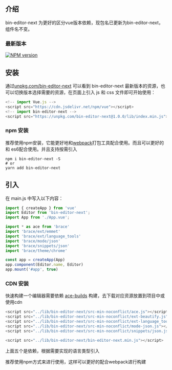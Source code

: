## 介绍

bin-editor-next 为更好的区分vue版本依赖，现包名已更新为bin-editor-next，组件名不变。

### 最新版本

[![NPM version](https://img.shields.io/npm/v/bin-editor-next.svg)](https://www.npmjs.com/package/bin-editor-next)

## 安装

通过[unpkg.com/bin-editor-next](https://unpkg.com/bin-editor-next/) 可以看到 bin-editor-next 最新版本的资源，也可以切换版本选择需要的资源，在页面上引入 js
和 css 文件即可开始使用：

```javascript
<!-- import Vue.js -->
<script src="https://cdn.jsdelivr.net/npm/vue"></script>
<!-- import bin-editor-next -->
<script src="https://unpkg.com/bin-editor-next@1.0.0/lib/index.min.js"></script>
```

### npm 安装

推荐使用npm安装，它能更好地和[webpack](https://webpack.js.org/)打包工具配合使用。而且可以更好的和
es6配合使用。并且支持按需引入

```shell
npm i bin-editor-next -S
# or 
yarn add bin-editor-next
```

## 引入

在 main.js 中写入以下内容：

```javascript
import { createApp } from 'vue'
import Editor from 'bin-editor-next';
import App from './App.vue';

import * as ace from 'brace'
import 'brace/ext/emmet'
import 'brace/ext/language_tools'
import 'brace/mode/json'
import 'brace/snippets/json'
import 'brace/theme/chrome'

const app = createApp(App)
app.component(Editor.name, Editor)
app.mount('#app', true)
```

### CDN 安装

快速构建一个编辑器需要依赖 [ace-builds](https://github.com/ajaxorg/ace-builds/) 构建，去下载对应资源放置到项目中或使用cdn

```javascript
<script src="../lib/bin-editor-next/src-min-noconflict/ace.js"></script>
<script src="../lib/bin-editor-next/src-min-noconflict/ext-beautify.js"></script>
<script src="../lib/bin-editor-next/src-min-noconflict/ext-language_tools.js"></script>
<script src="../lib/bin-editor-next/src-min-noconflict/mode-json.js"></script>
<script src="../lib/bin-editor-next/src-min-noconflict/snippets/json.js"></script>

<script src="../lib/bin-editor-next/bin-editor-next.min.js"></script>
```

上面五个是依赖，根据需要实现的语言类型引入

推荐使用npm方式来进行使用，这样可以更好的配合webpack进行构建
